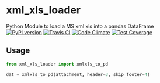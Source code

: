 # xml_xls_loader
Python Module to load a MS xml xls into a pandas DataFrame
[![PyPI version](https://img.shields.io/pypi/v/_.svg)](https://pypi.python.org/pypi/_)
[![Travis CI](https://travis-ci.org/Richard-Mathie/_.svg?branch=master)](https://travis-ci.org/_/_)
[![Code Climate](https://codeclimate.com/repos/_/badges/_/gpa.svg)](https://codeclimate.com/repos/_/feed)
[![Test Coverage](https://codeclimate.com/repos/_/badges/_/coverage.svg)](https://codeclimate.com/repos/_/coverage)


## Usage

```python
from xml_xls_loader import xmlxls_to_pd

dat = xmlxls_to_pd(attachment, header=3, skip_footer=4)
```
